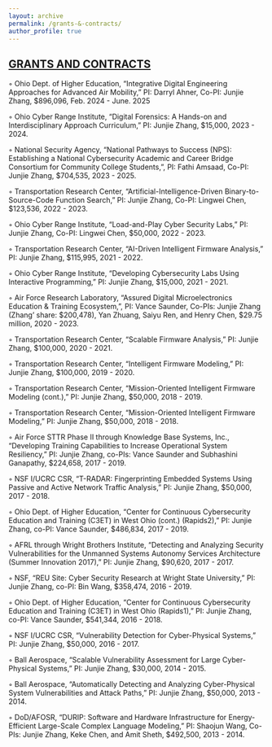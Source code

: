 ```yaml
---
layout: archive
permalink: /grants-&-contracts/
author_profile: true
---
```


<h2 style="text-decoration: underline;">GRANTS AND CONTRACTS</h2>

◦ Ohio Dept. of Higher Education, “Integrative Digital Engineering Approaches for Advanced Air
Mobility,” PI: Darryl Ahner, Co-PI: Junjie Zhang, $896,096, Feb. 2024 - June. 2025

◦ Ohio Cyber Range Institute, “Digital Forensics: A Hands-on and Interdisciplinary Approach Curriculum,” PI: Junjie Zhang, $15,000, 2023 - 2024.

◦ National Security Agency, “National Pathways to Success (NPS): Establishing a National Cybersecurity Academic and Career Bridge Consortium for Community College Students,”, PI: Fathi
Amsaad, Co-PI: Junjie Zhang, $704,535, 2023 - 2025.

◦ Transportation Research Center, “Artificial-Intelligence-Driven Binary-to-Source-Code Function
Search,” PI: Junjie Zhang, Co-PI: Lingwei Chen, $123,536, 2022 - 2023.

◦ Ohio Cyber Range Institute, “Load-and-Play Cyber Security Labs,” PI: Junjie Zhang, Co-PI:
Lingwei Chen, $50,000, 2022 - 2023.

◦ Transportation Research Center, “AI-Driven Intelligent Firmware Analysis,” PI: Junjie Zhang,
$115,995, 2021 - 2022.

◦ Ohio Cyber Range Institute, “Developing Cybersecurity Labs Using Interactive Programming,”
PI: Junjie Zhang, $15,000, 2021 - 2021.

◦ Air Force Research Laboratory, “Assured Digital Microelectronics Education & Training Ecosystem,”, PI: Vance Saunder, Co-PIs: Junjie Zhang (Zhang’ share: $200,478), Yan Zhuang, Saiyu
Ren, and Henry Chen, $29.75 million, 2020 - 2023.

◦ Transportation Research Center, “Scalable Firmware Analysis,” PI: Junjie Zhang, $100,000,
2020 - 2021.

◦ Transportation Research Center, “Intelligent Firmware Modeling,” PI: Junjie Zhang, $100,000,
2019 - 2020.

◦ Transportation Research Center, “Mission-Oriented Intelligent Firmware Modeling (cont.),” PI:
Junjie Zhang, $50,000, 2018 - 2019.

◦ Transportation Research Center, “Mission-Oriented Intelligent Firmware Modeling,” PI: Junjie
Zhang, $50,000, 2018 - 2018.

◦ Air Force STTR Phase II through Knowledge Base Systems, Inc., “Developing Training Capabilities to Increase Operational System Resiliency,” PI: Junjie Zhang, co-PIs: Vance Saunder and
Subhashini Ganapathy, $224,658, 2017 - 2019.

◦ NSF I/UCRC CSR, “T-RADAR: Fingerprinting Embedded Systems Using Passive and Active
Network Traffic Analysis,” PI: Junjie Zhang, $50,000, 2017 - 2018.

◦ Ohio Dept. of Higher Education, “Center for Continuous Cybersecurity Education and Training
(C3ET) in West Ohio (cont.) (Rapids2),” PI: Junjie Zhang, co-PI: Vance Saunder, $486,834,
2017 - 2019.

◦ AFRL through Wright Brothers Institute, “Detecting and Analyzing Security Vulnerabilities for
the Unmanned Systems Autonomy Services Architecture (Summer Innovation 2017),” PI: Junjie
Zhang, $90,620, 2017 - 2017.

◦ NSF, “REU Site: Cyber Security Research at Wright State University,” PI: Junjie Zhang, co-PI:
Bin Wang, $358,474, 2016 - 2019.

◦ Ohio Dept. of Higher Education, “Center for Continuous Cybersecurity Education and Training
(C3ET) in West Ohio (Rapids1),” PI: Junjie Zhang, co-PI: Vance Saunder, $541,344, 2016 -
2018.

◦ NSF I/UCRC CSR, “Vulnerability Detection for Cyber-Physical Systems,” PI: Junjie Zhang,
$50,000, 2016 - 2017.

◦ Ball Aerospace, “Scalable Vulnerability Assessment for Large Cyber-Physical Systems,” PI: Junjie
Zhang, $30,000, 2014 - 2015.

◦ Ball Aerospace, “Automatically Detecting and Analyzing Cyber-Physical System Vulnerabilities
and Attack Paths,” PI: Junjie Zhang, $50,000, 2013 - 2014.

◦ DoD/AFOSR, “DURIP: Software and Hardware Infrastructure for Energy-Efficient Large-Scale
Complex Language Modeling,” PI: Shaojun Wang, Co-PIs: Junjie Zhang, Keke Chen, and
Amit Sheth, $492,500, 2013 - 2014.